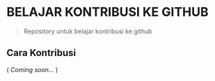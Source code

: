 # BELAJAR KONTRIBUSI KE GITHUB

> Repository untuk belajar kontribusi ke github

## Cara Kontribusi

( *Coming soon...* )